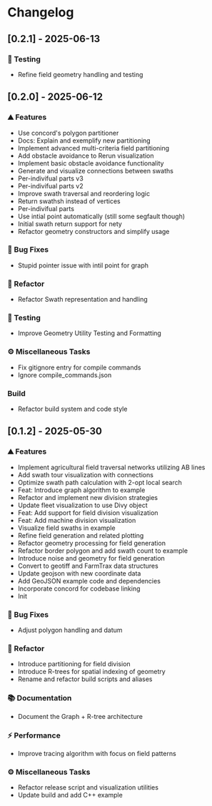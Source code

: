 # Changelog

## [0.2.1] - 2025-06-13

### <!-- 6 -->🧪 Testing

- Refine field geometry handling and testing

## [0.2.0] - 2025-06-12

### <!-- 0 -->⛰️  Features

- Use concord's polygon partitioner
- Docs: Explain and exemplify new partitioning
- Implement advanced multi-criteria field partitioning
- Add obstacle avoidance to Rerun visualization
- Implement basic obstacle avoidance functionality
- Generate and visualize connections between swaths
- Per-indivifual parts v3
- Per-indivifual parts v2
- Improve swath traversal and reordering logic
- Return swathsh instead of vertices
- Per-indivifual parts
- Use intial point automatically (still some segfault though)
- Initial swath return support for nety
- Refactor geometry constructors and simplify usage

### <!-- 1 -->🐛 Bug Fixes

- Stupid pointer issue with intil point for graph

### <!-- 2 -->🚜 Refactor

- Refactor Swath representation and handling

### <!-- 6 -->🧪 Testing

- Improve Geometry Utility Testing and Formatting

### <!-- 7 -->⚙️ Miscellaneous Tasks

- Fix gitignore entry for compile commands
- Ignore compile_commands.json

### Build

- Refactor build system and code style

## [0.1.2] - 2025-05-30

### <!-- 0 -->⛰️  Features

- Implement agricultural field traversal networks utilizing AB lines
- Add swath tour visualization with connections
- Optimize swath path calculation with 2-opt local search
- Feat: Introduce graph algorithm to example
- Refactor and implement new division strategies
- Update fleet visualization to use Divy object
- Feat: Add support for field division visualization
- Feat: Add machine division visualization
- Visualize field swaths in example
- Refine field generation and related plotting
- Refactor geometry processing for field generation
- Refactor border polygon and add swath count to example
- Introduce noise and geometry for field generation
- Convert to geotiff and FarmTrax data structures
- Update geojson with new coordinate data
- Add GeoJSON example code and dependencies
- Incorporate concord for codebase linking
- Init

### <!-- 1 -->🐛 Bug Fixes

- Adjust polygon handling and datum

### <!-- 2 -->🚜 Refactor

- Introduce partitioning for field division
- Introduce R-trees for spatial indexing of geometry
- Rename and refactor build scripts and aliases

### <!-- 3 -->📚 Documentation

- Document the Graph + R-tree architecture

### <!-- 4 -->⚡ Performance

- Improve tracing algorithm with focus on field patterns

### <!-- 7 -->⚙️ Miscellaneous Tasks

- Refactor release script and visualization utilities
- Update build and add C++ example


